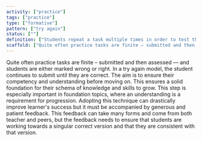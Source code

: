 ```yaml
---
activity: ["practice"]
tags: ["practice"]
type: ["formative"]
pattern: ["try again"]
status: [""]
definition: ["Students repeat a task multiple times in order to test their skills, take on feedback and demonstrate understanding and improvement. "]
scaffold: ["Quite often practice tasks are finite – submitted and then assessed — and students are either marked wrong or right. In a try again model, the student continues to submit until they are correct. The aim is to ensure their competency and understanding before moving on. This ensures a solid foundation for their schema of knowledge and skills to grow. This step is especially important in foundation topics, where an understanding is a requirement for progression. Adopting this technique can drastically improve learner's success but it must be accompanied by generous and patient feedback. This feedback can take many forms and come from both teacher and peers, but the feedback needs to ensure that students are working towards a singular correct version and that they are consistent with that version. "]
---
```


Quite often practice tasks are finite – submitted and then assessed — and students are either marked wrong or right. In a try again model, the student continues to submit until they are correct. The aim is to ensure their competency and understanding before moving on. This ensures a solid foundation for their schema of knowledge and skills to grow. This step is especially important in foundation topics, where an understanding is a requirement for progression. Adopting this technique can drastically improve learner's success but it must be accompanied by generous and patient feedback. This feedback can take many forms and come from both teacher and peers, but the feedback needs to ensure that students are working towards a singular correct version and that they are consistent with that version.

